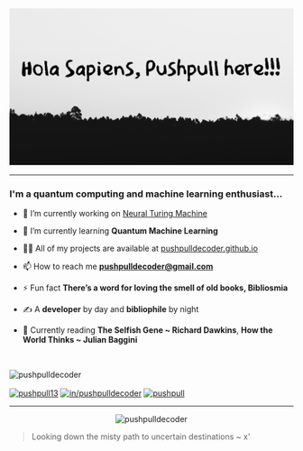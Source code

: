 <img src = 'https://github.com/pushpulldecoder/pushpulldecoder/blob/master/nameplate.jpg?raw=true' />

---

<h3>I'm a quantum computing and machine learning enthusiast...</h3>


- 🔭 I’m currently working on [Neural Turing Machine](https://github.com/pushpulldecoder/Neural-Turing-Machine)

- 🌱 I’m currently learning **Quantum Machine Learning**

- 👨‍💻 All of my projects are available at <a href="https://pushpulldecoder.github.io/"/>pushpulldecoder.github.io</a>

- 📫 How to reach me **pushpulldecoder@gmail.com**

- ⚡ Fun fact **There’s a word for loving the smell of old books, Bibliosmia**

- ✍️ A **developer** by day and **bibliophile** by night

- 📖 Currently reading **The Selfish Gene ~ Richard Dawkins**, **How the World Thinks ~ Julian Baggini**

<br>

<p align="left"> <img src="https://komarev.com/ghpvc/?username=pushpulldecoder" alt="pushpulldecoder" /> </p>

<a href="https://twitter.com/pushpull13" target="blank"><img align="center" src="https://cdn.jsdelivr.net/npm/simple-icons@3.0.1/icons/twitter.svg" alt="pushpull13" height="20" width="20" /></a>
<a href="https://linkedin.com/in/in/pushpulldecoder" target="blank"><img align="center" src="https://cdn.jsdelivr.net/npm/simple-icons@3.0.1/icons/linkedin.svg" alt="in/pushpulldecoder" height="20" width="20" /></a>
<a href="https://kaggle.com/pushpull" target="blank"><img align="center" src="https://cdn.jsdelivr.net/npm/simple-icons@3.0.1/icons/kaggle.svg" alt="pushpull" height="20" width="20" /></a>

---

<p align='center'> <img src="https://github-readme-stats.vercel.app/api?username=pushpulldecoder&show_icons=true" alt="pushpulldecoder" />  </p>


> Looking down the misty path to uncertain destinations ~ x'
